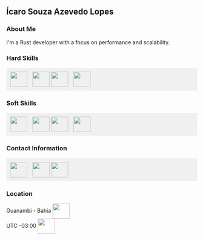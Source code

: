 ## Ícaro Souza Azevedo Lopes

### About Me
I'm a Rust developer with a focus on performance and scalability.

### Hard Skills
<div style="background-color: #f0f0f0; padding: 10px;">
  <span style="display: inline-block; margin-right: 10px;">
      <img align="center" height="40" width="45" src="https://www.svgrepo.com/show/374056/rust.svg"/>
  </span>

  <span style="display: inline-block;">
      <img align="center" height="40" width="45" src="https://cdn-icons-png.flaticon.com/128/5968/5968342.png"/>
  </span>

  <span style="display: inline-block; margin-right: 10px;">
      <img align="center" height="40" width="45" src="https://cdn-icons-png.flaticon.com/128/5969/5969059.png"/>
  </span>

  <span style="display: inline-block; margin-right: 10px;">
      <img align="center" height="40" width="45" src="https://cdn-icons-png.flaticon.com/128/888/888879.png"/>
  </span>
</div>

### Soft Skills
<div style="background-color: #f0f0f0; padding: 10px;">
  <span style="display: inline-block; margin-right: 10px;">
      <img align="center" height="40" width="45" src="https://cdn-icons-png.flaticon.com/128/3696/3696589.png"/>
  </span>

  <span style="display: inline-block;">
      <img align="center" height="40" width="45" src="https://cdn-icons-png.flaticon.com/128/10672/10672410.png"/>
  </span>

  <span style="display: inline-block; margin-right: 10px;">
      <img align="center" height="40" width="45" src="https://cdn-icons-png.flaticon.com/128/608/608968.png"/>
  </span>

  <span style="display: inline-block; margin-right: 10px;">
      <img align="center" height="40" width="45" src="https://cdn-icons-png.flaticon.com/128/6567/6567086.png"/>
  </span>
</div>

### Contact Information
<div style="background-color: #f0f0f0; padding: 10px;">
  <span style="display: inline-block; margin-right: 10px;">
    <a href="https://t.me/icarors" target="_blank">
      <img align="center" height="40" width="45" src="https://cdn-icons-png.flaticon.com/128/2111/2111646.png"/>
    </a>
  </span>

  <span style="display: inline-block;">
    <a href="mailto:sicaro800@gmail.com" target="_blank">
      <img align="center" height="40" width="45" src="https://cdn-icons-png.flaticon.com/128/5968/5968534.png"/>
    </a>
  </span>

  <span style="display: inline-block; margin-right: 10px;">
    <a href="https://www.linkedin.com/in/%C3%ADcaro-lopes-854705217/" target="_blank">
      <img align="center" height="40" width="45" src="https://cdn-icons-png.flaticon.com/128/3536/3536505.png"/>
    </a>
  </span>
</div>


### Location
<span style="display: inline-block; margin-right: 10px;">Guanambi - Bahia
<img align="center" height="40" width="45" src="https://cdn-icons-png.flaticon.com/128/7004/7004211.png"/>
</span> <br>
<span style="display: inline-block; margin-right: 10px;">UTC -03:00
<img align="center" height="40" width="45" src="https://cdn-icons-png.flaticon.com/128/2907/2907038.png"/>
</span>



